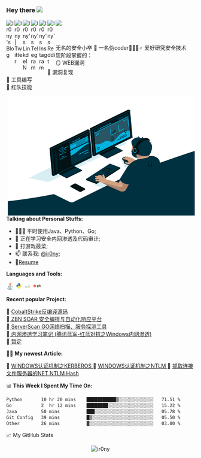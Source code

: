 ### Hey there <img src="https://media.giphy.com/media/hvRJCLFzcasrR4ia7z/giphy.gif" width="25px">
<a href="https://blog.csdn.net/irony0egoist">
  <img align="left" alt="ir0ny 's Blog" width="22px" src="https://cdn.jsdelivr.net/npm/simple-icons@v3/icons/discord.svg" />
</a>
<a href="https://twitter.com/ipo_3">
  <img align="left" alt="ir0ny | Twitter" width="22px" src="https://cdn.jsdelivr.net/npm/simple-icons@v3/icons/twitter.svg" />
</a>
<a href="">
  <img align="left" alt="ir0ny's LinkdeIN" width="22px" src="https://cdn.jsdelivr.net/npm/simple-icons@v3/icons/linkedin.svg" />
</a>
<a href="">
  <img align="left" alt="ir0ny's Telegram" width="22px" src="https://cdn.jsdelivr.net/npm/simple-icons@v3/icons/telegram.svg" />
</a>
<a href="">
<img align="left" alt="ir0ny's Instagram" width="22px" src="https://cdn.jsdelivr.net/npm/simple-icons@v3/icons/instagram.svg" />
</a>
<a href="">
  <img align="left" alt="ir0ny's Reddit" width="22px" src="https://cdn.jsdelivr.net/npm/simple-icons@v3/icons/reddit.svg" />
</a>



![](https://visitor-badge.glitch.me/badge?page_id=irony0egoist)

<br />

无名的安全小卒  🚀  一名伪coder🙍🏻‍💻♂️ 爱好研究安全技术 <br />
现阶段掌握的： <br/>
🪞 WEB漏洞 <br/>
🔖 漏洞复现 <br/>
🧸 工具编写 <br/>
🎏 红队技能 <br />

  <img align="right" alt="GIF" src="https://github.com/irony0egoist/irony0egoist/blob/main/code.gif?raw=true" width="500" height="320" />

**Talking about Personal Stuffs:**

- 👨🏽‍💻 平时使用Java、Python、Go;
- 🌱 正在学习安全内网渗透及代码审计; 
- 💬 打游戏最菜;
- 📫 联系我: [@ir0ny](https://twitter.com/ipo_3);
- 📝[Resume]()

**Languages and Tools:**  

<code><img height="20" src="https://raw.githubusercontent.com/github/explore/80688e429a7d4ef2fca1e82350fe8e3517d3494d/topics/java/java.png"></code>
<code><img height="20" src="https://raw.githubusercontent.com/github/explore/80688e429a7d4ef2fca1e82350fe8e3517d3494d/topics/python/python.png"></code>
<code><img height="20" src="https://raw.githubusercontent.com/github/explore/80688e429a7d4ef2fca1e82350fe8e3517d3494d/topics/mysql/mysql.png"></code>
<code><img height="20" src="https://raw.githubusercontent.com/github/explore/80688e429a7d4ef2fca1e82350fe8e3517d3494d/topics/git/git.png"></code>

**Recent popular Project:**

🦎 <a href="https://github.com/Freakboy/CobaltStrike">
  CobaltStrike反编译源码
</a> <br />
🦂<a href="https://github.com/zbnio/zbn">
  ZBN SOAR 安全编排与自动化响应平台
</a>  <br />
🐙<a href="https://github.com/Adminisme/ServerScan">
  ServerScan GO网络扫描、服务探测工具
</a>  <br />
🦏<a href="https://github.com/chriskaliX/AD-Pentest-Notes">
  内网渗透学习笔记 (腾讯蓝军-红蓝对抗之Windows内网渗透)
</a>  <br />
🦔<a href="">
  暂定
</a>  <br />

🥷🏻 **My newest Article:**

🐣 <a href="https://blog.csdn.net/irony0egoist/article/details/109493103">
  WINDOWS认证机制之KERBEROS
</a>
🦄 <a href="https://blog.csdn.net/irony0egoist/article/details/108843728">
  WINDOWS认证机制之NTLM
</a>
🐡 <a href="https://blog.csdn.net/irony0egoist/article/details/108889403">
  抓取连接文件服务器的NET NTLM Hash
</a>


📊 **This Week I Spent My Time On:**
<!--START_SECTION:waka-->

```text
Python       10 hr 20 mins    ███████████▒░░░░░░░░░░░░░   71.51 % 
Go           2  hr 12 mins    ████████░░░░░░░░░░░░░░░░░   15.22 % 
Java         50 mins          ███░░░░░░░░░░░░░░░░░░░░░░   05.78 % 
Git Config   39 mins          █▒░░░░░░░░░░░░░░░░░░░░░░░   05.50 % 
Other        26 mins          ▓░░░░░░░░░░░░░░░░░░░░░░░░   03.00 % 
```
<!--END_SECTION:waka-->



📈 My GitHub Stats

<p align="center"> <img src="https://github-readme-stats.vercel.app/api?username=irony0egoist&show_icons=true&theme=gotham" alt="ir0ny" />




